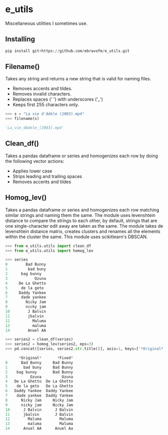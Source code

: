 # e_utils

Miscellaneous utilities I sometimes use.

## Installing
```python
pip install git+https://github.com/ebravofm/e_utils.git
```

## Filename()
Takes any string and returns a new string that is valid for naming files. 
 + Removes accents and tildes.
 + Removes invalid characters.
 + Replaces spaces (' ') with underscores ('_')
 + Keeps first 255 characters only.
 
```python
>>> s = "La vie d'Adèle (2003).mp4"
>>> filename(s)

'La_vie_dAdele_(2003).mp4'
```
## Clean_df()
Takes a pandas dataframe or series and homogenizes each row by doing the following vector actions:
 + Applies lower case
 + Strips leading and trailing spaces
 + Removes accents and tildes

## Homog_lev()
Takes a pandas dataframe or series and homogenizes each row matching similar strings and naming them the same. The module uses levenshtein distance to compare the strings to each other, by default, strings that are one single-character edit away are taken as the same. The module takes de levenshtein distance matrix, creates clusters and renames all the elements within the cluster the same. This module uses scikitlearn's DBSCAN.

```python
>>> from e_utils.utils import clean_df
>>> from e_utils.utils import homog_lev

>>> series
0        Bad Bunny
1         bad buny
2      bag bunny
3            Ozuna
4     De La Ghetto
5      de la geto
6     Daddy Yankee
7      dade yankee
8        Nicky Jam
9        nicky jam
10        J Balvin
11        jbalvin
12          Maluma
13          maluma
14        Anuel AA

>>> series2 = clean_df(series)
>>> series2 = homog_lev(series2, eps=3)
>>> pd.concat([series, series2.str.title()], axis=1, keys=['*Original*', '*Fixed*'])

      *Original*       *Fixed*
0      Bad Bunny     Bad Bunny
1       bad buny     Bad Bunny
2    bag bunny       Bad Bunny
3          Ozuna         Ozuna
4   De La Ghetto  De La Ghetto
5    de la geto   De La Ghetto
6   Daddy Yankee  Daddy Yankee
7    dade yankee  Daddy Yankee
8      Nicky Jam     Nicky Jam
9      nicky jam     Nicky Jam
10      J Balvin      J Balvin
11      jbalvin       J Balvin
12        Maluma        Maluma
13        maluma        Maluma
14      Anuel AA      Anuel Aa
```
